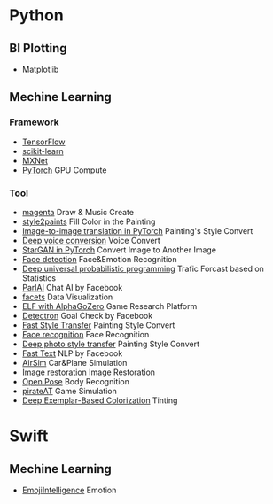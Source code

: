
# Python

## BI Plotting

- Matplotlib

## Mechine Learning

### Framework

- [TensorFlow](https://www.tensorflow.org/)
- [scikit-learn](https://scikit-learn.org/)
- [MXNet](https://github.com/apache/incubator-mxnet)
- [PyTorch](https://github.com/pytorch/pytorch) GPU Compute

### Tool

- [magenta](https://github.com/tensorflow/magenta?utm_source=mybridge&utm_medium=blog&utm_campaign=read_more) Draw & Music Create
- [style2paints](https://github.com/lllyasviel/style2paints) Fill Color in the Painting
- [Image-to-image translation in PyTorch](https://github.com/junyanz/pytorch-CycleGAN-and-pix2pix) Painting's Style Convert
- [Deep voice conversion](https://github.com/andabi/deep-voice-conversion) Voice Convert
- [StarGAN in PyTorch](https://github.com/yunjey/StarGAN) Convert Image to Another Image
- [Face detection](https://github.com/oarriaga/face_classification) Face&Emotion Recognition
- [Deep universal probabilistic programming](https://github.com/uber/pyro) Trafic Forcast based on Statistics
- [ParlAI](https://github.com/facebookresearch/ParlAI) Chat AI by Facebook
- [facets](https://github.com/PAIR-code/facets) Data Visualization
- [ELF with AlphaGoZero](https://github.com/pytorch/elf) Game Research Platform
- [Detectron](https://github.com/facebookresearch/Detectron) Goal Check by Facebook
- [Fast Style Transfer](https://github.com/lengstrom/fast-style-transfer) Painting Style Convert
- [Face recognition](https://github.com/ageitgey/face_recognition) Face Recognition
- [Deep photo style transfer](https://github.com/luanfujun/deep-photo-styletransfer) Painting Style Convert
- [Fast Text](https://github.com/facebookresearch/fastText) NLP by Facebook
- [AirSim](https://github.com/Microsoft/AirSim) Car&Plane Simulation
- [Image restoration](https://github.com/DmitryUlyanov/deep-image-prior) Image Restoration
- [Open Pose](https://github.com/CMU-Perceptual-Computing-Lab/openpose) Body Recognition
- [pirateAT](https://github.com/HugoCMU/pirateAI) Game Simulation
- [Deep Exemplar-Based Colorization](https://github.com/msracver/Deep-Exemplar-based-Colorization) Tinting

# Swift

## Mechine Learning

- [EmojiIntelligence](https://github.com/BilalReffas/EmojiIntelligence)  Emotion
